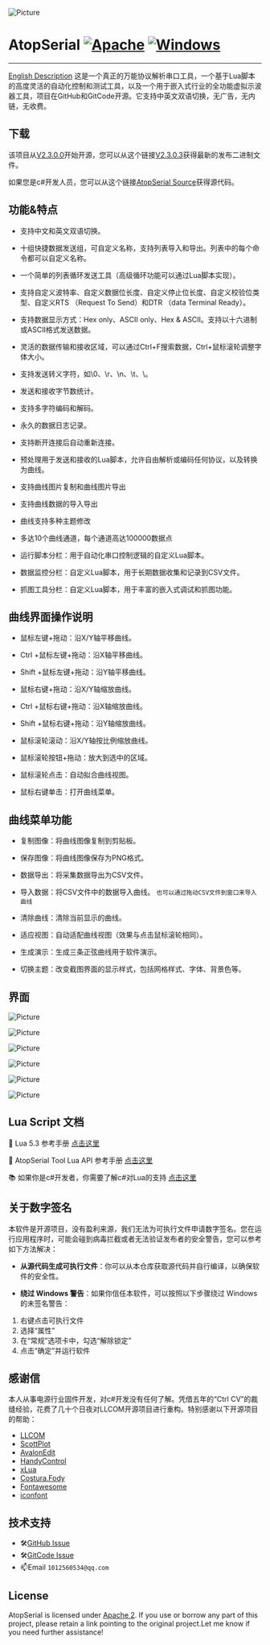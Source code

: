 
![Picture](image/AtopSerial2.png)

# AtopSerial [![Apache](https://img.shields.io/static/v1.svg?label=license&message=Apache+2&color=blue)](https://github.com/mt6595/AtopSerial/blob/main/LICENSE) [![Windows](https://img.shields.io/badge/Windows-passing-brightgreen)](https://github.com/mt6595/AtopSerial/blob/main/LICENSE)
***

[English Description](https://github.com/mt6595/AtopSerial/blob/main/README.md)
这是一个真正的万能协议解析串口工具，一个基于Lua脚本的高度灵活的自动化控制和测试工具，以及一个用于嵌入式行业的全功能虚拟示波器工具，项目在GitHub和GitCode开源。它支持中英文双语切换，无广告，无内链，无收费。

## 下载
该项目从[V2.3.0.0](https://github.com/mt6595/AtopSerial/releases/tag/V2.3.0.0)开始开源，您可以从这个链接[V2.3.0.3](https://github.com/mt6595/AtopSerial/releases/tag/V2.3.0.3)获得最新的发布二进制文件。

如果您是c#开发人员，您可以从这个链接[AtopSerial Source](https://codeload.github.com/mt6595/AtopSerial/zip/refs/heads/main)获得源代码。
## 功能&特点
- 支持中文和英文双语切换。

- 十组快捷数据发送组，可自定义名称，支持列表导入和导出。列表中的每个命令都可以自定义名称。

- 一个简单的列表循环发送工具（高级循环功能可以通过Lua脚本实现）。

- 支持自定义波特率、自定义数据位长度、自定义停止位长度、自定义校验位类型、自定义RTS （Request To Send）和DTR （data Terminal Ready）。

- 支持数据显示方式：Hex only、ASCII only、Hex & ASCII。支持以十六进制或ASCII格式发送数据。

- 灵活的数据传输和接收区域，可以通过Ctrl+F搜索数据，Ctrl+鼠标滚轮调整字体大小。

- 支持发送转义字符，如\0、\r、\n、\t、\\。

- 发送和接收字节数统计。

- 支持多字符编码和解码。

- 永久的数据日志记录。

- 支持断开连接后自动重新连接。

- 预处理用于发送和接收的Lua脚本，允许自由解析或编码任何协议，以及转换为曲线。

- 支持曲线图片复制和曲线图片导出

- 支持曲线数据的导入导出

- 曲线支持多种主题修改

- 多达10个曲线通道，每个通道高达100000数据点

- 运行脚本分栏：用于自动化串口控制逻辑的自定义Lua脚本。

- 数据监控分栏：自定义Lua脚本，用于长期数据收集和记录到CSV文件。

- 抓图工具分栏：自定义Lua脚本，用于丰富的嵌入式调试和抓图功能。

## 曲线界面操作说明
- 鼠标左键+拖动：沿X/Y轴平移曲线。

- Ctrl +鼠标左键+拖动：沿X轴平移曲线。

- Shift +鼠标左键+拖动：沿Y轴平移曲线。

- 鼠标右键+拖动：沿X/Y轴缩放曲线。

- Ctrl +鼠标右键+拖动：沿X轴缩放曲线。

- Shift +鼠标右键+拖动：沿Y轴缩放曲线。

- 鼠标滚轮滚动：沿X/Y轴按比例缩放曲线。

- 鼠标滚轮按钮+拖动：放大到选中的区域。

- 鼠标滚轮点击：自动拟合曲线视图。

- 鼠标右键单击：打开曲线菜单。

## 曲线菜单功能
- 复制图像：将曲线图像复制到剪贴板。

- 保存图像：将曲线图像保存为PNG格式。

- 数据导出：将采集数据导出为CSV文件。

- 导入数据：将CSV文件中的数据导入曲线。
`也可以通过拖动CSV文件到窗口来导入曲线`

- 清除曲线：清除当前显示的曲线。

- 适应视图：自动适配曲线视图（效果与点击鼠标滚轮相同）。

- 生成演示：生成三条正弦曲线用于软件演示。

- 切换主题：改变截图界面的显示样式，包括网格样式、字体、背景色等。

## 界面
![Picture](image/picture1.png)

![Picture](image/picture2.png)

![Picture](image/picture3.png)

![Picture](image/picture4.png)

![Picture](image/picture5.png)

![Picture](image/picture6.png)

## Lua Script 文档
📔 Lua 5.3 参考手册 [点击这里](https://www.lua.org/manual/5.3/)

📖 AtopSerial Tool Lua  API 参考手册 [点击这里](https://github.com/mt6595/AtopSerial/blob/main/LuaApi.md)

📚 如果你是c#开发者，你需要了解c#对Lua的支持 [点击这里](https://github.com/Tencent/xLua)

## 关于数字签名
本软件是开源项目，没有盈利来源，我们无法为可执行文件申请数字签名。您在运行应用程序时，可能会碰到病毒拦截或者无法验证发布者的安全警告，您可以参考如下方法解决：

- **从源代码生成可执行文件**：你可以从本仓库获取源代码并自行编译，以确保软件的安全性。

- **绕过 Windows 警告**：如果你信任本软件，可以按照以下步骤绕过 Windows 的未签名警告：
 1. 右键点击可执行文件
 2. 选择“属性”
 3. 在“常规”选项卡中，勾选“解除锁定”
 4. 点击“确定”并运行软件


## 感谢信
本人从事电源行业固件开发，对c#开发没有任何了解。凭借五年的“Ctrl CV”的裁缝经验，花费了几十个日夜对LLCOM开源项目进行重构。特别感谢以下开源项目的帮助：
- [LLCOM](https://github.com/chenxuuu/llcom)
- [ScottPlot](https://github.com/ScottPlot/ScottPlot)
- [AvalonEdit](https://github.com/icsharpcode/AvalonEdit)
- [HandyControl](https://github.com/HandyOrg/HandyControl)
- [xLua](https://github.com/Tencent/xLua)
- [Costura.Fody](https://github.com/Fody/Costura)
- [Fontawesome](https://fontawesome.com/)
- [iconfont](https://www.iconfont.cn/)

## 技术支持
- 🛠️[GitHub Issue](https://github.com/mt6595/AtopSerial/issues)
- 🛠️[GitCode Issue](https://gitcode.com/mt6595/AtopSerial/issues)
- 📫Email `1012560534@qq.com`

## License
AtopSerial is licensed under [Apache 2](https://github.com/mt6595/AtopSerial/blob/main/LICENSE). If you use or borrow any part of this project, please retain a link pointing to the original project.Let me know if you need further assistance!
